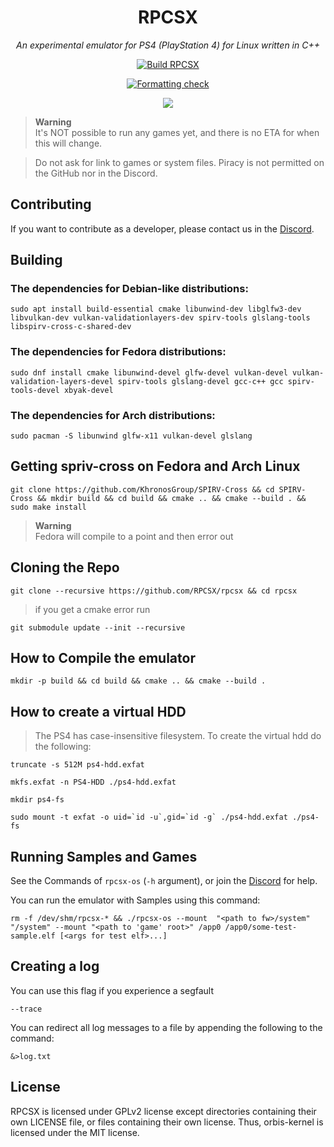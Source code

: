 <div align="center">
   
# RPCSX
*An experimental emulator for PS4 (PlayStation 4) for Linux written in C++*

[![Build RPCSX](../../../actions/workflows/rpcsx.yml/badge.svg)](../../../actions/workflows/rpcsx.yml)

[![Formatting check](../../../actions/workflows/format.yml/badge.svg)](../../../actions/workflows/format.yml)

[![](https://img.shields.io/discord/252023769500090368?color=5865F2&logo=discord&logoColor=white)](https://discord.gg/t6dzA4wUdG)

</div>

> **Warning** <br/>
> It's NOT possible to run any games yet, and there is no ETA for when this will change.

> Do not ask for link to games or system files. Piracy is not permitted on the GitHub nor in the Discord.


## Contributing

If you want to contribute as a developer, please contact us in the [Discord](https://discord.gg/t6dzA4wUdG).

## Building

### The dependencies for Debian-like distributions:
```   
sudo apt install build-essential cmake libunwind-dev libglfw3-dev libvulkan-dev vulkan-validationlayers-dev spirv-tools glslang-tools libspirv-cross-c-shared-dev
```

### The dependencies for Fedora distributions:

```
sudo dnf install cmake libunwind-devel glfw-devel vulkan-devel vulkan-validation-layers-devel spirv-tools glslang-devel gcc-c++ gcc spirv-tools-devel xbyak-devel
```

### The dependencies for Arch distributions:

```
sudo pacman -S libunwind glfw-x11 vulkan-devel glslang
```

## Getting spriv-cross on Fedora and Arch Linux

```
git clone https://github.com/KhronosGroup/SPIRV-Cross && cd SPIRV-Cross && mkdir build && cd build && cmake .. && cmake --build . && sudo make install
```
> **Warning** <br/>
> Fedora will compile to a point and then error out

## Cloning the Repo

```
git clone --recursive https://github.com/RPCSX/rpcsx && cd rpcsx
```

> if you get a cmake error run
```
git submodule update --init --recursive
```
   
## How to Compile the emulator
   
```
mkdir -p build && cd build && cmake .. && cmake --build .
```

## How to create a virtual HDD

> The PS4 has case-insensitive filesystem. To create the virtual hdd do the following:
 
```
truncate -s 512M ps4-hdd.exfat
```

```
mkfs.exfat -n PS4-HDD ./ps4-hdd.exfat
```

```
mkdir ps4-fs
```

```
sudo mount -t exfat -o uid=`id -u`,gid=`id -g` ./ps4-hdd.exfat ./ps4-fs
```

## Running Samples and Games
   
See the Commands of `rpcsx-os` (`-h` argument), or join the [Discord](https://discord.gg/t6dzA4wUdG) for help.

You can run the emulator with Samples using this command:
   
```
rm -f /dev/shm/rpcsx-* && ./rpcsx-os --mount  "<path to fw>/system" "/system" --mount "<path to 'game' root>" /app0 /app0/some-test-sample.elf [<args for test elf>...]
```

## Creating a log

You can use this flag if you experience a segfault
    
```
--trace
``` 
    
You can redirect all log messages to a file by appending the following to the command:

```
&>log.txt
```
      


## License

RPCSX is licensed under GPLv2 license except directories containing their own LICENSE file, or files containing their own license.
Thus, orbis-kernel is licensed under the MIT license.


